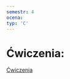 ```yaml
---
semestr: 4
ocena: 
typ: 'C'
---
```


# Ćwiczenia:
[Ćwiczenia](/Notatki/Semestr%204/Język%20obcy%20–%20C1.2/Ćwiczenia/Ćwiczenia/Ćwiczenia.md)